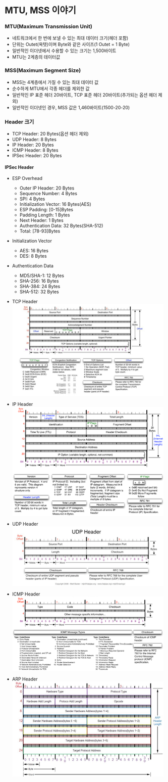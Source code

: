 # MTU, MSS 이야기
### MTU(Maximum Transmission Unit)
- 네트워크에서 한 번에 보낼 수 있는 최대 데이터 크기(헤더 포함)
- 단위는 Outet(옥텟)이며 Byte와 같은 사이즈(1 Outet = 1 Byte)
- 일반적인 이더넷에서 수용할 수 있는 크기는 1,500바이트
- MTU는 2계층의 데이터값

### MSS(Maximum Segment Size)
- MSS는 4계층에서 가질 수 있는 최대 데이터 값
- 순수하게 MTU에서 각종 헤더를 제외한 값
- 일반적인 IP 표준 헤더 20바이트, TCP 표준 헤더 20바이트(추가되는 옵션 헤더 제외)
- 일반적인 이더넷인 경우, MSS 값은 1,460바이트(1500-20-20)

### Header 크기
-   TCP Header: 20 Bytes(옵션 헤더 제외)
-   UDP Header:  8 Bytes
-    IP Header: 20 Bytes
-  ICMP Header:  8 Bytes
- IPSec Header: 20 Bytes

#### IPSec Header
- ESP Overhead
  - Outer IP Header:       20 Bytes
  - Sequence Number:        4 Bytes
  - SPI:                    4 Bytes
  - Initialization Vector: 16 Bytes(AES)
  - ESP Padding:        [0-15]Bytes
  - Padding Length:         1 Bytes
  - Next Header:            1 Bytes
  - Authentication Data:   32 Bytes(SHA-512)
  - Total:             [78-93]Bytes

- Initialization Vector
  - AES: 16 Bytes
  - DES:  8 Bytes

- Authentication Data
  - MD5/SHA-1: 12 Bytes
  - SHA-256:   16 Bytes
  - SHA-384:   24 Bytes
  - SHA-512:   32 Bytes

- TCP Header
![TCP Header](./img/tcp_header.png "TCP Header")

- IP Header
![IP Header](./img/ip_header.png "IP Header")

- UDP Header
![UDP Header](./img/udp_header.png "UDP Header")

- ICMP Header
![ICMP Header](./img/icmp_header.png "ICMP Header")

- ARP Header
![ARP Header](./img/arp_header.jpg "ARP Header")
